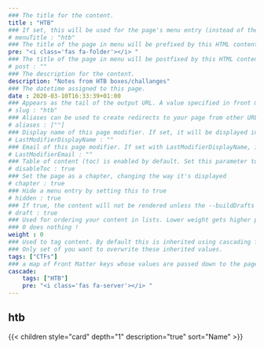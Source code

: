 ```yaml
---
### The title for the content.
title : "HTB"
### If set, this will be used for the page's menu entry (instead of the `title` attribute)
# menuTitle : "htb"
### The title of the page in menu will be prefixed by this HTML content
pre: "<i class='fas fa-folder'></i> "
### The title of the page in menu will be postfixed by this HTML content
# post : ""
### The description for the content.
description: "Notes from HTB boxes/challanges"
### The datetime assigned to this page.
date : 2020-03-10T16:33:39+01:00
### Appears as the tail of the output URL. A value specified in front matter will override the segment of the URL based on the filename.
# slug : "htb"
### Aliases can be used to create redirects to your page from other URLs.
# aliases : [""]
### Display name of this page modifier. If set, it will be displayed in the footer.
# LastModifierDisplayName : ""
### Email of this page modifier. If set with LastModifierDisplayName, it will be displayed in the footer
# LastModifierEmail : ""
### Table of content (toc) is enabled by default. Set this parameter to true to disable it.
# disableToc : true
### Set the page as a chapter, changing the way it's displayed
# chapter : true
### Hide a menu entry by setting this to true
# hidden : true
### If true, the content will not be rendered unless the --buildDrafts flag is passed to the hugo command.
# draft : true
### Used for ordering your content in lists. Lower weight gets higher precedence. So content with lower weight will come first.
### 0 does nothing !
weight : 0
### Used to tag content. By default this is inherited using cascading from _index.md files
### Only set of you want to overwrite these inherited values.
tags: ["CTFs"]
### a map of Front Matter keys whose values are passed down to the page’s descendants unless overwritten by self or a closer ancestor’s cascade. 
cascade:
    tags: ["HTB"]
    pre: "<i class='fas fa-server'></i> "
---
```


## htb

{{< children style="card" depth="1" description="true" sort="Name" >}}
